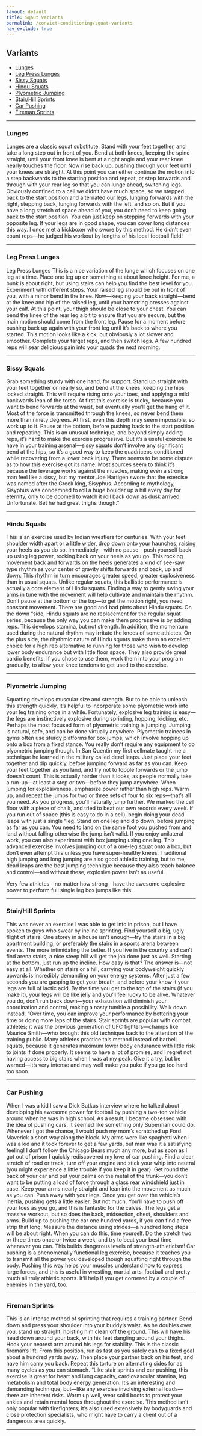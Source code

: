 ```yaml
---
layout: default
title: Sqaut Variants
permalink: /convict-conditioning/squat-variants
nav_exclude: true
---
```


## Variants

- [Lunges](#lunges)
- [Leg Press Lunges](#leg-press-lunges)
- [Sissy Squats](#sissy-squats)
- [Hindu Squats](#hindu-squats)
- [Plyometric Jumping](#plyometric-jumping)
- [Stair/Hill Sprints](#stair-hill-sprints)
- [Car Pushing](#car-pushing)
- [Fireman Sprints](#fireman-sprints)

---

### Lunges
Lunges are a classic squat substitute. Stand with your feet together, and take a long step out in front of you. Bend at both knees, keeping the spine straight, until your front knee is bent at a right angle and your rear knee nearly touches the floor. Now rise back up, pushing through your feet until your knees are straight. At this point you can either continue the motion into a step backwards to the starting position and repeat, or step forwards and through with your rear leg so that you can lunge ahead, switching legs. Obviously confined to a cell we didn’t have much space, so we stepped back to the start position and alternated our legs, lunging forwards with the right, stepping back, lunging forwards with the left, and so on. But if you have a long stretch of space ahead of you, you don’t need to keep going back to the start position. You can just keep on stepping forwards with your opposite leg. If your legs are in good shape, you can cover long distances this way. I once met a kickboxer who swore by this method. He didn’t even count reps—he judged his workout by lengths of his local football field!

---

### Leg Press Lunges
Leg Press Lunges
This is a nice variation of the lunge which focuses on one leg at a time. Place one leg up on something at about knee height. For me, a bunk is about right, but using stairs can help you find the best level for you. Experiment with different steps. Your raised leg should be out in front of you, with a minor bend in the knee. Now—keeping your back straight—bend at the knee and hip of the raised leg, until your hamstring presses against your calf. At this point, your thigh should be close to your chest. You can bend the knee of the rear leg a bit to ensure that you are secure, but the main motion should come from the front leg. Pause for a moment before pushing back up again with your front leg until it’s back to where you started. This motion looks like a kick, but obviously a lot slower and smoother. Complete your target reps, and then switch legs. A few hundred reps will sear delicious pain into your quads the next morning.

---

### Sissy Squats
Grab something sturdy with one hand, for support. Stand up straight with your feet together or nearly so, and bend at the knees, keeping the hips locked straight. This will require rising onto your toes, and applying a mild backwards lean of the torso. At first this exercise is tricky, because you want to bend forwards at the waist, but eventually you’ll get the hang of it. Most of the force is transmitted through the knees, so never bend them more than ninety degrees. At first, even this depth may seem impossible, so work up to it. Pause at the bottom, before pushing back to the start position and repeating. This is an unusual technique, and beyond simply adding reps, it’s hard to make the exercise progressive. But it’s a useful exercise to have in your training arsenal—sissy squats don’t involve any significant bend at the hips, so it’s a good way to keep the quadriceps conditioned while recovering from a lower back injury. There seems to be some dispute as to how this exercise got its name. Most sources seem to think it’s because the leverage works against the muscles, making even a strong man feel like a sissy, but my mentor Joe Hartigen swore that the exercise was named after the Greek king, Sisyphus. According to mythology, Sisyphus was condemned to roll a huge boulder up a hill every day for eternity, only to be doomed to watch it roll back down as dusk arrived. Unfortunate. Bet he had great thighs though.”

---

### Hindu Squats
This is an exercise used by Indian wrestlers for centuries. With your feet shoulder width apart or a little wider, drop down onto your haunches, raising your heels as you do so. Immediately—with no pause—push yourself back up using leg power, rocking back on your heels as you go. This rocking movement back and forwards on the heels generates a kind of see-saw type rhythm as your center of gravity shifts forwards and back, up and down. This rhythm in turn encourages greater speed, greater explosiveness than in usual squats. Unlike regular squats, this ballistic performance is actually a core element of Hindu squats. Finding a way to gently swing your arms in tune with the movement will help cultivate and maintain the rhythm. Don’t pause at the bottom or the top—to get the motion right, you need constant movement. There are good and bad pints about Hindu squats. On the down “side, Hindu squats are no replacement for the regular squat series, because the only way you can make them progressive is by adding reps. This develops stamina, but not strength. In addition, the momentum used during the natural rhythm may irritate the knees of some athletes. On the plus side, the rhythmic nature of Hindu squats make them an excellent choice for a high rep alternative to running for those who wish to develop lower body endurance but with little floor space. They also provide great cardio benefits. If you chose to use them, work them into your program gradually, to allow your knee tendons to get used to the exercise.

---

### Plyometric Jumping
Squatting develops muscular size and strength. But to be able to unleash this strength quickly, it’s helpful to incorporate some plyometric work into your leg training once in a while. Fortunately, explosive leg training is easy—the legs are instinctively explosive during sprinting, hopping, kicking, etc. Perhaps the most focused form of plyometric training is jumping. Jumping is natural, safe, and can be done virtually anywhere. Plyometric trainees in gyms often use sturdy platforms for box jumps, which involve hopping up onto a box from a fixed stance. You really don’t require any equipment to do plyometric jumping though. In San Quentin my first cellmate taught me a technique he learned in the military called dead leaps. Just place your feet together and dip quickly, before jumping forward as far as you can. Keep your feet together as you land, and try not to topple forwards or the jump doesn’t count. This is actually harder than it looks, as people normally take a run-up—at least a step or two—before they jump anywhere. When jumping for explosiveness, emphasize power rather than high reps. Warm up, and repeat the jumps for two or three sets of four to six reps—that’s all you need. As you progress, you’ll naturally jump further. We marked the cell floor with a piece of chalk, and tried to beat our own records every week. If you run out of space (this is easy to do in a cell), begin doing your dead leaps with just a single “leg. Stand on one leg and dip down, before jumping as far as you can. You need to land on the same foot you pushed from and land without falling otherwise the jump isn’t valid. If you enjoy unilateral work, you can also experiment with box jumping using one leg. This advanced exercise involves jumping out of a one-leg squat onto a box, but don’t even attempt this unless you have super-healthy knees. Traditional high jumping and long jumping are also good athletic training, but to me, dead leaps are the best jumping technique because they also teach balance and control—and without these, explosive power isn’t as useful.

Very few athletes—no matter how strong—have the awesome explosive power to perform full single leg box jumps like this.

---

### Stair/Hill Sprints
This was never an exercise I was able to get into in prison, but I have spoken to guys who swear by incline sprinting. Find yourself a big, ugly flight of stairs. One storey in a house isn’t enough—try the stairs in a big apartment building, or preferably the stairs in a sports arena between events. The more intimidating the better. If you live in the country and can’t find arena stairs, a nice steep hill will get the job done just as well. Starting at the bottom, just run up the incline. How easy is that? The answer is—not easy at all. Whether on stairs or a hill, carrying your bodyweight quickly upwards is incredibly demanding on your energy systems. After just a few seconds you are gasping to get your breath, and before your know it your legs are full of lactic acid. By the time you get to the top of the stairs (if you make it), your legs will be like jelly and you’ll feel lucky to be alive. Whatever you do, don’t run back down—your exhaustion will diminish your coordination and control, making a nasty tumble a possibility. Walk down instead. “Over time, you can improve your performance by bettering your time or doing more laps of the stairs. Stair sprints are popular with combat athletes; it was the previous generation of UFC fighters—champs like Maurice Smith—who brought this old technique back to the attention of the training public. Many athletes practice this method instead of barbell squats, because it generates maximum lower body endurance with little risk to joints if done properly. It seems to have a lot of promise, and I regret not having access to big stairs when I was at my peak. Give it a try, but be warned—it’s very intense and may well make you puke if you go too hard too soon.

---

### Car Pushing
When I was a kid I saw a Dick Butkus interview where he talked about developing his awesome power for football by pushing a two-ton vehicle around when he was in high school. As a result, I became obsessed with the idea of pushing cars. It seemed like something only Superman could do. Whenever I got the chance, I would push my mom’s scratched up Ford Maverick a short way along the block. My arms were like spaghetti when I was a kid and it took forever to get a few yards, but man was it a satisfying feeling! I don’t follow the Chicago Bears much any more, but as soon as I got out of prison I quickly rediscovered my love of car pushing. Find a clear stretch of road or track, turn off your engine and stick your whip into neutral (you might experience a little trouble if you keep it in gear). Get round the back of your car and put your palms on the metal of the trunk—you don’t want to be putting a load of force through a glass rear windshield just in case. Keep your arms nearly straight and lean into the movement as much as you can. Push away with your legs. Once you get over the vehicle’s inertia, pushing gets a little easier. But not much. You’ll have to push off your toes as you go, and this is fantastic for the calves. The legs get a massive workout, but so does the back, midsection, chest, shoulders and arms. Build up to pushing the car one hundred yards, if you can find a free strip that long. Measure the distance using strides—a hundred long steps will be about right. When you can do this, time yourself. Do the stretch two or three times once or twice a week, and try to beat your best time whenever you can. This builds dangerous levels of strength-athleticism! Car pushing is a phenomenally functional leg exercise, because it teaches you to transmit all the power you developed though squatting right through the body. Pushing this way helps your muscles understand how to express large forces, and this is useful in wrestling, martial arts, football and pretty much all truly athletic sports. It’ll help if you get cornered by a couple of enemies in the yard, too.

---

### Fireman Sprints
This is an intense method of sprinting that requires a training partner. Bend down and press your shoulder into your buddy’s waist. As he doubles over you, stand up straight, hoisting him clean off the ground. This will have his head down around your back, with his feet dangling around your thighs. Hook your nearest arm around his legs for stability. This is the classic fireman’s lift. From this position, run as fast as you safely can to a fixed goal about a hundred yards away. Then place your partner back on his feet, and have him carry you back. Repeat this torture on alternating sides for as many cycles as you can stomach. “Like stair sprints and car pushing, this exercise is great for heart and lung capacity, cardiovascular stamina, leg metabolism and total body energy generation. It’s an interesting and demanding technique, but—like any exercise involving external loads—there are inherent risks. Warm up well, wear solid boots to protect your ankles and retain mental focus throughout the exercise. This method isn’t only popular with firefighters; it’s also used extensively by bodyguards and close protection specialists, who might have to carry a client out of a dangerous area quickly.

---

